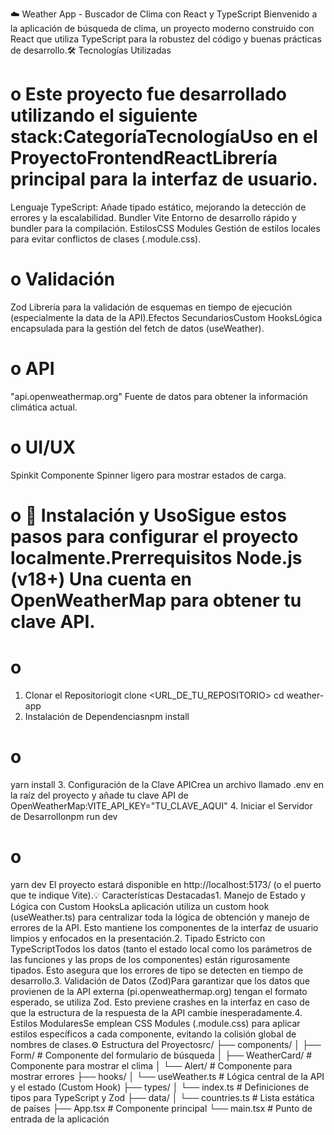 ☁️ Weather App - Buscador de Clima con React y TypeScript Bienvenido a la aplicación de búsqueda de clima, un proyecto moderno construido con React que utiliza TypeScript para la robustez del código y buenas prácticas de desarrollo.🛠️ Tecnologías Utilizadas
# o Este proyecto fue desarrollado utilizando el siguiente stack:CategoríaTecnologíaUso en el ProyectoFrontendReactLibrería principal para la interfaz de usuario.
Lenguaje TypeScript: Añade tipado estático, mejorando la detección de errores y la escalabilidad.
Bundler Vite Entorno de desarrollo rápido y bundler para la compilación.
EstilosCSS Modules
Gestión de estilos locales para evitar conflictos de clases (.module.css).
# o Validación 
Zod Librería para la validación de esquemas en tiempo de ejecución (especialmente la data de la API).Efectos SecundariosCustom HooksLógica encapsulada para la gestión del fetch de datos (useWeather).
# o API
"api.openweathermap.org" Fuente de datos para obtener la información climática actual.
# o UI/UX
Spinkit Componente Spinner ligero para mostrar estados de carga.
# o 🚀 Instalación y UsoSigue estos pasos para configurar el proyecto localmente.Prerrequisitos Node.js (v18+) Una cuenta en OpenWeatherMap para obtener tu clave API.
# o 
1. Clonar el Repositoriogit clone <URL_DE_TU_REPOSITORIO>
cd weather-app
2. Instalación de Dependenciasnpm install
# o
yarn install
3. Configuración de la Clave APICrea un archivo llamado .env en la raíz del proyecto y añade tu clave API de OpenWeatherMap:VITE_API_KEY="TU_CLAVE_AQUI"
4. Iniciar el Servidor de Desarrollonpm run dev
# o
yarn dev
El proyecto estará disponible en http://localhost:5173/ (o el puerto que te indique Vite).💡 Características Destacadas1. Manejo de Estado y Lógica con Custom HooksLa aplicación utiliza un custom hook (useWeather.ts) para centralizar toda la lógica de obtención y manejo de errores de la API. Esto mantiene los componentes de la interfaz de usuario limpios y enfocados en la presentación.2. Tipado Estricto con TypeScriptTodos los datos (tanto el estado local como los parámetros de las funciones y las props de los componentes) están rigurosamente tipados. Esto asegura que los errores de tipo se detecten en tiempo de desarrollo.3. Validación de Datos (Zod)Para garantizar que los datos que provienen de la API externa (pi.openweathermap.org) tengan el formato esperado, se utiliza Zod. Esto previene crashes en la interfaz en caso de que la estructura de la respuesta de la API cambie inesperadamente.4. Estilos ModularesSe emplean CSS Modules (.module.css) para aplicar estilos específicos a cada componente, evitando la colisión global de nombres de clases.⚙️ Estructura del Proyectosrc/
├── components/
│   ├── Form/         # Componente del formulario de búsqueda
│   ├── WeatherCard/  # Componente para mostrar el clima
│   └── Alert/        # Componente para mostrar errores
├── hooks/
│   └── useWeather.ts # Lógica central de la API y el estado (Custom Hook)
├── types/
│   └── index.ts      # Definiciones de tipos para TypeScript y Zod
├── data/
│   └── countries.ts  # Lista estática de países
├── App.tsx           # Componente principal
└── main.tsx          # Punto de entrada de la aplicación
